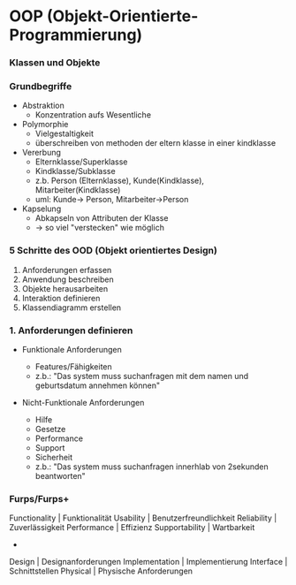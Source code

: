 # OOP (Objekt-Orientierte-Programmierung)

### Klassen und Objekte

### Grundbegriffe

* Abstraktion
	* Konzentration aufs Wesentliche
* Polymorphie
	* Vielgestaltigkeit
	* überschreiben von methoden der eltern klasse in einer kindklasse
* Vererbung
	* Elternklasse/Superklasse
	* Kindklasse/Subklasse
	* z.b. Person (Elternklasse), Kunde(Kindklasse), Mitarbeiter(Kindklasse)
	* uml: Kunde-> Person, Mitarbeiter->Person
* Kapselung
	* Abkapseln von Attributen der Klasse
	* -> so viel "verstecken" wie möglich

### 5 Schritte des OOD (Objekt orientiertes Design)

1. Anforderungen erfassen
2. Anwendung beschreiben
3. Objekte herausarbeiten
4. Interaktion definieren
5. Klassendiagramm erstellen

### 1. Anforderungen definieren

* Funktionale Anforderungen
	* Features/Fähigkeiten
	* z.b.: "Das system muss suchanfragen mit dem namen und geburtsdatum annehmen können"

* Nicht-Funktionale Anforderungen
	* Hilfe
	* Gesetze
	* Performance
	* Support
	* Sicherheit
	* z.b.: "Das system muss suchanfragen innerhlab von 2sekunden beantworten"

### Furps/Furps+

Functionality | Funktionalität
Usability | Benutzerfreundlichkeit
Reliability | Zuverlässigkeit
Performance | Effizienz
Supportability | Wartbarkeit

+ 
Design | Designanforderungen
Implementation | Implementierung
Interface | Schnittstellen
Physical | Physische Anforderungen
